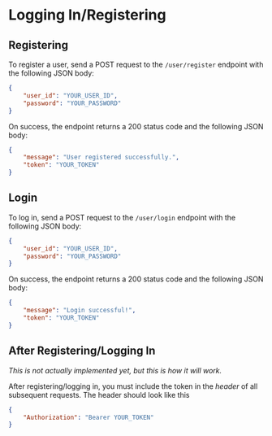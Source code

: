 # Logging In/Registering

## Registering

To register a user, send a POST request to the `/user/register` endpoint with the following JSON body:

```json
{
    "user_id": "YOUR_USER_ID",
    "password": "YOUR_PASSWORD"
}
```

On success, the endpoint returns a 200 status code and the following JSON body:
```json
{
    "message": "User registered successfully.",
    "token": "YOUR_TOKEN"
}
```

## Login

To log in, send a POST request to the `/user/login` endpoint with the following JSON body:

```json
{
    "user_id": "YOUR_USER_ID",
    "password": "YOUR_PASSWORD"
}
```

On success, the endpoint returns a 200 status code and the following JSON body:
```json
{
    "message": "Login successful!",
    "token": "YOUR_TOKEN"
}
```

## After Registering/Logging In

*This is not actually implemented yet, but this is how it will work.*

After registering/logging in, you must include the token in the *header* of all subsequent requests. The header should look like this
```json
{
    "Authorization": "Bearer YOUR_TOKEN"
}